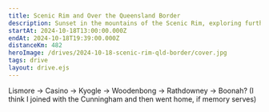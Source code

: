 ```yaml
---
title: Scenic Rim and Over the Queensland Border
description: Sunset in the mountains of the Scenic Rim, exploring further afield
startAt: 2024-10-18T13:00:00.000Z
endAt: 2024-10-18T19:39:00.000Z
distanceKm: 482
heroImage: /drives/2024-10-18-scenic-rim-qld-border/cover.jpg
tags: drive
layout: drive.ejs
---
```


Lismore -> Casino -> Kyogle -> Woodenbong -> Rathdowney -> Boonah? (I think I joined with the Cunningham and then went
home, if memory serves)
